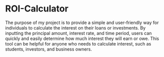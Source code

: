 # ROI-Calculator
 
 The purpose of my project is to provide a simple and user-friendly way for individuals to calculate the interest on their loans or investments. 
 By inputting the principal amount, interest rate, and time period, users can quickly and easily determine how much interest they will earn or owe. 
 This tool can be helpful for anyone who needs to calculate interest, such as students, investors, and business owners.
 
